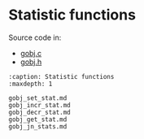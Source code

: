# Statistic functions

Source code in:
- [gobj.c](https://github.com/artgins/yunetas/blob/main/kernel/c/gobj-c/src/gobj.c)
- [gobj.h](https://github.com/artgins/yunetas/blob/main/kernel/c/gobj-c/src/gobj.h)

```{toctree}
:caption: Statistic functions
:maxdepth: 1

gobj_set_stat.md
gobj_incr_stat.md
gobj_decr_stat.md
gobj_get_stat.md
gobj_jn_stats.md


```
